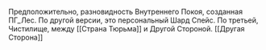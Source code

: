 Предположительно, разновидность Внутреннего Покоя, созданная ПГ_Лес.
По другой версии, это персональный Шард Спейс.
По третьей, Чистилище, между [[Страна Тюрьма]] и Другой Стороной. [[Другая Сторона]] 